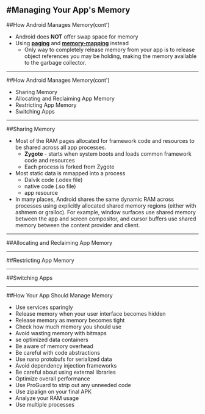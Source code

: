 #Managing Your App's Memory
---
##How Android Manages Memory(cont')
+ Android does **NOT** offer swap space for memory
+ Using **[paging](http://en.wikipedia.org/wiki/Paging)** and **[memory-mapping](http://en.wikipedia.org/wiki/Memory-mapped_files)** instead
  + Only way to completely release memory from your app is to release object references you may be holding, making the memory available to the garbage collector. 
---
##How Android Manages Memory(cont')
+ Sharing Memory
+ Allocating and Reclaiming App Memory
+ Restricting App Memory
+ Switching Apps
---
##Sharing Memory
+ Most of the RAM pages allocated for framework code and resources to be shared across all app processes.
  + **Zygote** - starts when system boots and loads common framework code and resources
  + Each process is forked from Zygote
+ Most static data is mmapped into a process
  + Dalvik code (.odex file)
  + native code (.so file)
  + app resource
+ In many places, Android shares the same dynamic RAM across processes using explicitly allocated shared memory regions (either with ashmem or gralloc). For example, window surfaces use shared memory between the app and screen compositor, and cursor buffers use shared memory between the content provider and client.
---
##Allocating and Reclaiming App Memory

---
##Restricting App Memory

---
##Switching Apps

---
##How Your App Should Manage Memory
+ Use services sparingly
+ Release memory when your user interface becomes hidden
+ Release memory as memory becomes tight
+ Check how much memory you should use
+ Avoid wasting memory with bitmaps
+ se optimized data containers
+ Be aware of memory overhead
+ Be careful with code abstractions
+ Use nano protobufs for serialized data
+ Avoid dependency injection frameworks
+ Be careful about using external libraries
+ Optimize overall performance
+ Use ProGuard to strip out any unneeded code
+ Use zipalign on your final APK
+ Analyze your RAM usage
+ Use multiple processes